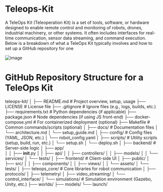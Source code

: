 # Teleops-Kit
A TeleOps Kit (Teleoperation Kit) is a set of tools, software, or hardware designed to enable remote control and monitoring of robots, drones, industrial machinery, or other systems. It often includes interfaces for real-time communication, sensor data streaming, and command execution. Below is a breakdown of what a TeleOps Kit typically involves and how to set up a GitHub repository for one

![image](https://github.com/user-attachments/assets/b8d84fae-be94-431e-a315-a0a29905fe2f)

# GitHub Repository Structure for a TeleOps Kit
teleops-kit/
│
├── README.md                  # Project overview, setup, usage
├── LICENSE                    # License file
├── .gitignore                 # Ignore files (e.g., logs, builds, etc.)
├── requirements.txt           # Python dependencies (if applicable)
├── package.json               # Node dependencies (if using JS front-end)
├── docker-compose.yml         # For containerized deployment (optional)
├── Makefile                   # Common commands/scripts (optional)
│
├── docs/                      # Documentation files
│   └── architecture.md
│   └── setup_guide.md
│
├── config/                    # Config files (YAML, JSON, etc.)
│   └── robot_config.yaml
│
├── scripts/                   # Utility scripts (setup, build, run, etc.)
│   └── setup.sh
│   └── deploy.sh
│
├── backend/                   # Server-side logic
│   ├── app/                   
│   │   ├── __init__.py
│   │   ├── api/
│   │   ├── controllers/
│   │   ├── models/
│   │   └── services/
│   └── tests/
│
├── frontend/                  # Client-side UI
│   ├── public/
│   ├── src/
│   │   ├── components/
│   │   ├── views/
│   │   └── assets/
│   └── tests/
│
├── teleops_core/             # Core libraries for robot communication
│   ├── protocols/
│   ├── telemetry/
│   ├── video_streaming/
│   └── control_interface/
│
└── simulations/              # Simulation environment (Gazebo, Unity, etc.)
    ├── worlds/
    ├── models/
    └── launch/
